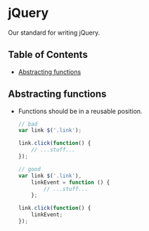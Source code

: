 # jQuery

Our standard for writing jQuery.


## Table of Contents

- [Abstracting functions](#abstracting-functions)


## Abstracting functions

- Functions should be in a reusable position.

    ```javascript
    // bad
    var link $('.link');

    link.click(function() {
        // ...stuff...
    });

    // good
    var link $('.link'),
        linkEvent = function () {
            // ...stuff...
        };

    link.click(function() {
        linkEvent;
    });
    ```